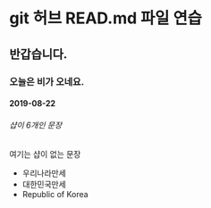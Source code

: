 # git 허브 READ.md 파일 연습
## 반갑습니다.
### 오늘은 비가 오네요.
#### 2019-08-22
###### 샵이 6개인 문장
여기는 샵이 없는 문장

* 우리나라만세
* 대한민국만세
* Republic of Korea
